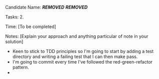 Candidate Name: ***REMOVED*** ***REMOVED***

Tasks: 2.

Time: [To be completed]

Notes:
[Explain your approach and anything particular of note in your solution]
- Keen to stick to TDD principles so I'm going to start by adding a test directory and writing a failing test that I can then make pass.
- I'm going to commit every time I've followed the red-green-refactor pattern.
-
